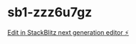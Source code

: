 # sb1-zzz6u7gz

[Edit in StackBlitz next generation editor ⚡️](https://stackblitz.com/~/github.com/piggymom/sb1-zzz6u7gz)